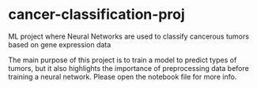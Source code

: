 # cancer-classification-proj
ML project where Neural Networks are used to classify cancerous tumors based on gene expression data

The main purpose of this project is to train a model to predict types of tumors, but it also highlights the importance of preprocessing data before training a neural network.
Please open the notebook file for more info.
